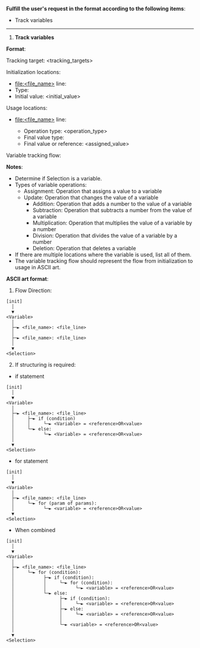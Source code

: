 **Fulfill the user's request in the format according to the following items**:

- Track variables

---

1. **Track variables**

**Format**:

Tracking target: <tracking_targets>

Initialization locations:

- [file:<file_name>](file_path) line:<line>
- Type: <type>
- Initial value: <initial_value>

Usage locations:

- [file:<file_name>](file_path) line:<line>
  - Operation type: <operation_type>
  - Final value type: <type>
  - Final value or reference: <assigned_value>

Variable tracking flow:

<ASCII art shows the flow in which the bug occurred>

**Notes**:

- Determine if Selection is a variable.
- Types of variable operations:
  - Assignment: Operation that assigns a value to a variable
  - Update: Operation that changes the value of a variable
    - Addition: Operation that adds a number to the value of a variable
    - Subtraction: Operation that subtracts a number from the value of a variable
    - Multiplication: Operation that multiplies the value of a variable by a number
    - Division: Operation that divides the value of a variable by a number
    - Deletion: Operation that deletes a variable
- If there are multiple locations where the variable is used, list all of them.
- The variable tracking flow should represent the flow from initialization to usage in ASCII art.

**ASCII art format**:

1. Flow Direction:

```text
[init]
  │
  ▼
<Variable>
  │
  ├─► <file_name>: <file_line>
  │
  ├─► <file_name>: <file_line>
  │
  ▼
<Selection>
```

2. If structuring is required:

- if statement

```text
[init]
  │
  ▼
<Variable>
  │
  ├─► <file_name>: <file_line>
  │     ├─► if (condition)
  │     │     └─► <Variable> = <reference>OR<value>
  │     └─► else:
  │           └─► <Variable> = <reference>OR<value>
  │
  ▼
<Selection>
```

- for statement

```text
[init]
  │
  ▼
<Variable>
  │
  ├─► <file_name>: <file_line>
  │     └─► for (param of params):
  │           └─► <variable> = <reference>OR<value>
  ▼
<Selection>
```

- When combined

```text
[init]
  │
  ▼
<Variable>
  │
  ├─► <file_name>: <file_line>
  │     └─► for (condition):
  │           ├─► if (condition):
  │           │     └─► for (condition):
  │           │           └─► <variable> = <reference>OR<value>
  │           └─► else:
  │                 ├─► if (condition):
  │                 │     └─► <variable> = <reference>OR<value>
  │                 ├─► else:
  │                 │     └─► <variable> = <reference>OR<value>
  │                 │
  │                 └─► <variable> = <reference>OR<value>
  │
  ▼
<Selection>
```
